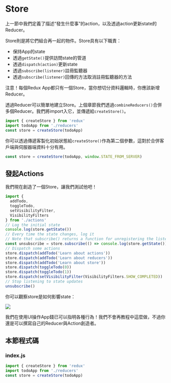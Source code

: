# Store

上一節中我們定義了描述“發生什麼事”的action，以及透過action更新state的Reducer。

Store則是將它們組合再一起的物件。Store具有以下職責：

- 保持App的state
- 透過`getState()`提供訪問state的管道
- 透過`dispatch(action)`更新state 
- 透過`subscribe(listener)`註冊監聽器
- 透過`subscribe(listener)`回傳的方法取消註冊監聽器的方法

注意！每個Redux App都只有一個Store，當你想切分資料邏輯時，你應該新增Reducer。

透過Reducer可以簡單地建立Store。上個章節我們透過`combineReducers()`合併多個Reducer。我們將import入它，並傳遞給`createStore()`。

```js
import { createStore } from 'redux'
import todoApp from './reducers'
const store = createStore(todoApp)
```

你可以透過傳遞客製化初始狀態給`createStore()`作為第二個參數，這對於合併客戶端與伺服器端資料十分有用。

```js
const store = createStore(todoApp, window.STATE_FROM_SERVER)
```

## 發起Actions

我們現在創造了一個Store，讓我們測試他吧！

```js
import {
  addTodo,
  toggleTodo,
  setVisibilityFilter,
  VisibilityFilters
} from './actions'
// Log the initial state
console.log(store.getState())
// Every time the state changes, log it
// Note that subscribe() returns a function for unregistering the listener
const unsubscribe = store.subscribe(() => console.log(store.getState()))
// Dispatch some actions
store.dispatch(addTodo('Learn about actions'))
store.dispatch(addTodo('Learn about reducers'))
store.dispatch(addTodo('Learn about store'))
store.dispatch(toggleTodo(0))
store.dispatch(toggleTodo(1))
store.dispatch(setVisibilityFilter(VisibilityFilters.SHOW_COMPLETED))
// Stop listening to state updates
unsubscribe()
```

你可以觀察store是如何影響state：

![](https://i.imgur.com/zMMtoMz.png)

我們在使用UI操作App錢已可以指明各種行為！我們不會再教程中這麼做，不過你還是可以撰寫自己的Reducer與Action創造者。

## 本節程式碼

### index.js
```js
import { createStore } from 'redux'
import todoApp from './reducers'
const store = createStore(todoApp)
```